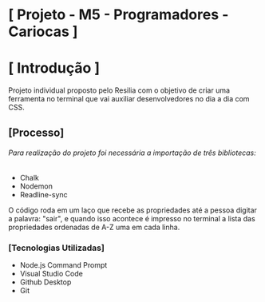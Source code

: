   <h1> [ Projeto - M5 - Programadores - Cariocas ] </h1>

<h1> [ Introdução ] </h1>
Projeto individual proposto pelo Resilia com o objetivo de criar uma
ferramenta no terminal que vai auxiliar desenvolvedores no dia a dia com CSS.

 <h2> [Processo] </h2>
<h6>Para realização do projeto foi 
necessária a importação de três bibliotecas:</h6>
<ul>
<li>Chalk</li> 
<li>Nodemon</li>
<li>Readline-sync</li>
</ul>

O código roda em um laço que recebe as propriedades até a pessoa digitar a palavra: 
"sair", e quando isso acontece é impresso no terminal a lista das propriedades ordenadas de A-Z uma em cada linha.

<h3> [Tecnologias Utilizadas] </h3>
<ul>
<li>Node.js Command Prompt</li>
<li>Visual Studio Code</li>
<li>Github Desktop</li>
<li>Git</li>
</ul>
